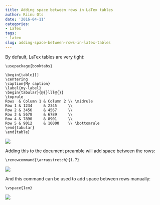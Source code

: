 ```yaml
---
title: Adding space between rows in LaTex tables
author: Riinu Ots
date: '2016-04-11'
categories:
- LaTex
tags:
- latex
slug: adding-space-between-rows-in-latex-tables
---
```


By default, LaTex tables are very tight:

```
\usepackage{booktabs}

\begin{table}[]
\centering
\caption{My caption}
\label{my-label}
\begin{tabular}{@{}lll@{}}
\toprule
Rows  & Column 1 & Column 2 \\ \midrule
Row 1 & 1234     & 2345     \\
Row 2 & 3456     & 4567     \\
Row 3 & 5678     & 6789     \\
Row 4 & 7890     & 8901     \\
Row 5 & 9012     & 10000    \\ \bottomrule
\end{tabular}
\end{table}
```

![](https://riinudata.files.wordpress.com/2016/04/screen-shot-2016-04-11-at-11-28-54.png)

Adding this to the document preamble will add space between the rows:

```
\renewcommand{\arraystretch}{1.7}
```


![](https://riinudata.files.wordpress.com/2016/04/screen-shot-2016-04-11-at-11-24-26.png)

And this command can be used to add space between rows manually:

```
\vspace{1cm}
```

![](https://riinudata.files.wordpress.com/2016/04/screen-shot-2016-04-11-at-11-25-38.png)